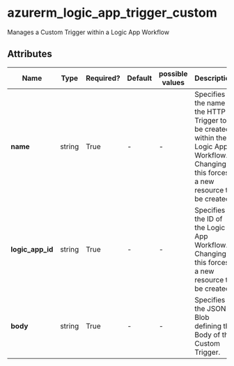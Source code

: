 # azurerm_logic_app_trigger_custom

Manages a Custom Trigger within a Logic App Workflow

## Attributes

| Name | Type | Required? | Default  | possible values | Description |
| ---- | ---- | --------- | -------- | ----------- | ----------- |
| **name** | string | True | -  |  -  | Specifies the name of the HTTP Trigger to be created within the Logic App Workflow. Changing this forces a new resource to be created. | 
| **logic_app_id** | string | True | -  |  -  | Specifies the ID of the Logic App Workflow. Changing this forces a new resource to be created. | 
| **body** | string | True | -  |  -  | Specifies the JSON Blob defining the Body of this Custom Trigger. | 

